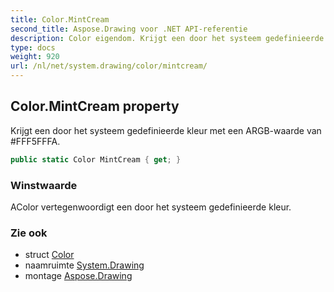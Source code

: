 ```yaml
---
title: Color.MintCream
second_title: Aspose.Drawing voor .NET API-referentie
description: Color eigendom. Krijgt een door het systeem gedefinieerde kleur met een ARGBwaarde van FFF5FFFA.
type: docs
weight: 920
url: /nl/net/system.drawing/color/mintcream/
---
```

## Color.MintCream property

Krijgt een door het systeem gedefinieerde kleur met een ARGB-waarde van #FFF5FFFA.

```csharp
public static Color MintCream { get; }
```

### Winstwaarde

AColor vertegenwoordigt een door het systeem gedefinieerde kleur.

### Zie ook

* struct [Color](../)
* naamruimte [System.Drawing](../../color/)
* montage [Aspose.Drawing](../../../)


